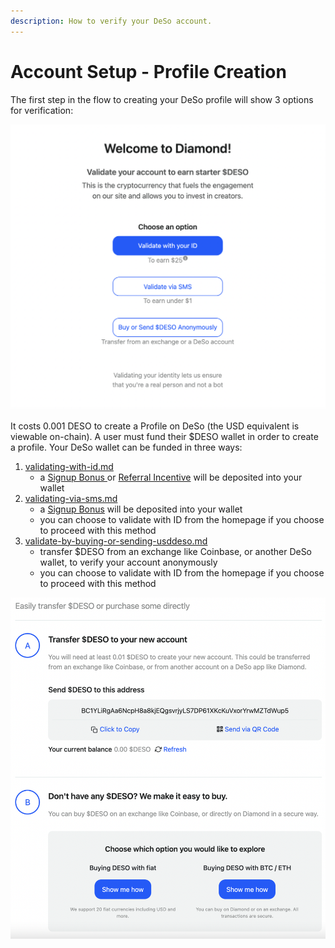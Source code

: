 ```yaml
---
description: How to verify your DeSo account.
---
```


# Account Setup - Profile Creation

The first step in the flow to creating your DeSo profile will show 3 options for verification:

![](<../../../.gitbook/assets/image (18).png>)



It costs 0.001 DESO to create a Profile on DeSo (the USD equivalent is viewable on-chain). A user must fund their $DESO wallet in order to create a profile. Your DeSo wallet can be funded in three ways:

1. [validating-with-id.md](validating-with-id.md "mention")
   * a [Signup Bonus ](broken-reference)or [Referral Incentive](../../referral-program/referral-program-overview.md) will be deposited into your wallet
2. [validating-via-sms.md](validating-via-sms.md "mention")
   * a [Signup Bonus](broken-reference) will be deposited into your wallet
   * you can choose to validate with ID from the homepage if you choose to proceed with this method
3. [validate-by-buying-or-sending-usddeso.md](validate-by-buying-or-sending-usddeso.md "mention")
   * transfer $DESO from an exchange like Coinbase, or another DeSo wallet, to verify your account anonymously
   * you can choose to validate with ID from the homepage if you choose to proceed with this method

![](<../../../.gitbook/assets/image (17).png>)
